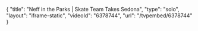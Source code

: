 {
    "title": "Neff in the Parks | Skate Team Takes Sedona",
    "type": "solo",
    "layout": "iframe-static",
    "videoId": "6378744",
    "url": "\/tvpembed\/6378744"
}